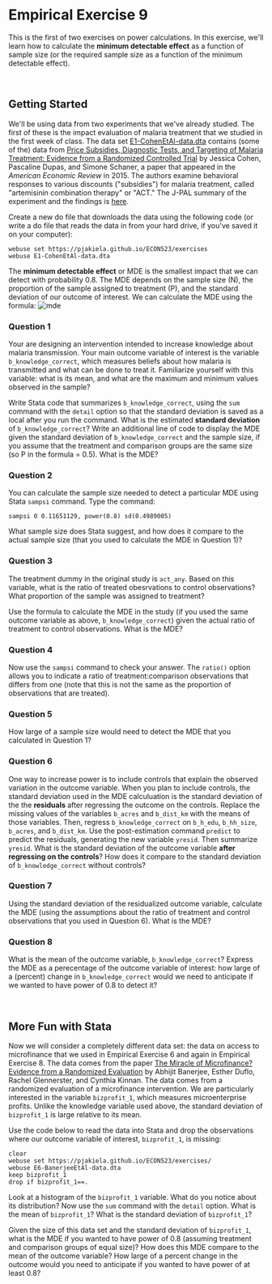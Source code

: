 # Empirical Exercise 9

This is the first of two exercises on power calculations. In this exercise, 
we'll learn how to calculate the **minimum detectable effect** as a function of sample size 
(or the required sample size as a function of the minimum detectable effect).

<br>

## Getting Started

We'll be using data from two experiments that we've already studied.  The first of these is the 
impact evaluation of malaria treatment that we studied in the first week of class.  The data set 
[E1-CohenEtAl-data.dta](https://pjakiela.github.io/ECON379/exercises/E1-intro/E1-CohenEtAl-data.dta) contains 
(some of  the) data from [Price Subsidies, Diagnostic Tests, and Targeting of Malaria Treatment: Evidence from a Randomized Controlled Trial](https://www.aeaweb.org/articles?id=10.1257/aer.20130267) by Jessica Cohen, Pascaline Dupas, and Simone Schaner, a paper that appeared 
in the _American Economic Review_ in 2015.  The authors examine behavioral responses to various 
discounts ("subsidies") for malaria treatment, called "artemisinin combination therapy" or "ACT."  The J-PAL summary of the experiment and the findings is [here](https://www.povertyactionlab.org/publication/balancing-act).


Create a new do file that downloads the data using the following code (or write a do file that reads the data in from your hard drive, if you've saved it on your computer):
```
webuse set https://pjakiela.github.io/ECON523/exercises
webuse E1-CohenEtAl-data.dta
```

The **minimum detectable effect** or MDE is the smallest impact that we can detect with probability 0.8.  The MDE 
depends on the sample size (N), the proportion of the sample assigned to treatment (P), and the 
standard deviation of our outcome of interest.  We can calculate the MDE using the formula:
![mde](https://pjakiela.github.io/ECON523/exercises/MDE-eq1.png)  

### Question 1

Your are designing an intervention intended to increase knowledge about malaria transmission.  Your 
main outcome variable of interest is the variable `b_knowledge_correct`, which measures beliefs about how malaria 
is transmitted and what can be done to treat it.  Familiarize yourself with this variable:  what is 
its mean, and what are the maximum and minimum values observed in the sample?

Write Stata code that summarizes `b_knowledge_correct`, using the `sum` command with the `detail` option 
so that the standard deviation is saved as a local after you run the command.  What is the estimated **standard deviation** of 
`b_knowledge_correct`?  Write an additional line of code to display the MDE given the standard deviation of 
`b_knowledge_correct` and the sample size, if you assume that the treatment and comparison groups are 
the same size (so P in the formula = 0.5).  What is the MDE?

### Question 2 

You can calculate the sample size needed to detect a particular MDE using Stata `sampsi` command.  Type 
the command:
```
sampsi 0 0.11651129, power(0.8) sd(0.4989005)
```
What sample size does Stata suggest, and how does it compare to the actual sample size (that you used 
to calculate the MDE in Question 1)?

### Question 3

The treatment dummy in the original study is `act_any`.  Based on this variable, what is the ratio 
of treated obesrvations to control observations?  What proportion of the sample was assigned to treatment?

Use the formula to calculate the MDE in the study (if you used the same outcome variable as above, 
`b_knowledge_correct`) given the actual ratio of treatment to control observations.  What is the MDE?

### Question 4

Now use the `sampsi` command to check your answer.  The `ratio()` option allows you to indicate a ratio of treatment:comparison observations 
that differs from one (note that this is not the same as the proportion of observations that are treated).  

### Question 5

How large of a sample size would need to detect the MDE that you calculated in Question 1?

### Question 6

One way to increase power is to include controls that explain the observed variation in the outcome variable.  When you plan to include 
controls, the standard deviation used in the MDE calculuation is the standard deviation of the the **residuals** after regressing 
the outcome on the controls.  Replace the missing values of the variables `b_acres` and `b_dist_km` with the means of those variables.  Then, 
regress `b_knowledge_correct` on `b_h_edu`, `b_hh_size`, `b_acres`, and `b_dist_km`.  Use the post-estimation command 
`predict` to predict the residuals, generating the new variable `yresid`.  Then summarize `yresid`.  What is the standard 
deviation of the outcome variable **after regressing on the controls**?  How does it compare to the standard deviation 
of `b_knowledge_correct` without controls?

### Question 7 

Using the standard deviation of the residualized outcome variable, calculate the MDE (using the assumptions about 
the ratio of treatment and control observations that you used in Question 6).  What is the MDE?

### Question 8

What is the mean of the outcome variable, `b_knowledge_correct`?  Express the MDE as a perecentage of the outcome variable of interest:  how large of a (percent) change in `b_knowledge_correct` would we need to anticipate if we wanted to have power of 0.8 to detect it?

<br>

## More Fun with Stata

Now we will consider a completely different data set: the data on access to microfinance that we used in Empirical Exercise 6 and again in Empirical Exercise 8.  The data comes from the paper [The Miracle of Microfinance?  Evidence from a Randomized Evaluation](https://www.jstor.org/stable/43189512?seq=1) by 
Abhijit Banerjee, Esther Duflo, Rachel Glennerster, and Cynthia Kinnan.  The data comes from a randomized evaluation of a microfinance intervention.  We are particularly interested in the variable `bizprofit_1`, which measures microenterprise profits.  Unlike the knowledge variable used above, the standard deviation of `bizprofit_1` is large relative to its mean.

Use the code below to read the data into Stata and drop the observations where our outcome variable of interest, `bizprofit_1`, is missing:
```
clear
webuse set https://pjakiela.github.io/ECON523/exercises/
webuse E6-BanerjeeEtAl-data.dta
keep bizprofit_1
drop if bizprofit_1==.
```

Look at a histogram of the `bizprofit_1` variable.  What do you notice about its distribution?  Now use the `sum` command with the `detail` option.  What 
is the mean of `bizprofit_1`?  What is the standard deviation of `bizprofit_1`?

Given the size of this data set and the standard deviation of `bizprofit_1`, what is the MDE if you wanted to have power of 0.8 (assuming treatment and comparison groups of equal size)?  How does this MDE compare to the mean of the outcome variable?  How large of a percent change in the outcome would you need to anticipate if you wanted to have power of at least 0.8?  

